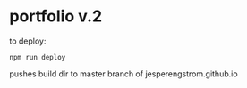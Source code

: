 # portfolio v.2

to deploy:

`npm run deploy`

pushes build dir to master branch of jesperengstrom.github.io